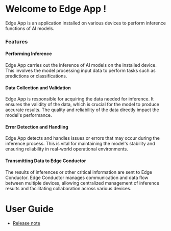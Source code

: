# Welcome to Edge App !
Edge App is an application installed on various devices to perform inference functions of AI models.

### Features

#### Performing Inference
Edge App carries out the inference of AI models on the installed device. This involves the model processing input data to perform tasks such as predictions or classifications.

#### Data Collection and Validation
Edge App is responsible for acquiring the data needed for inference. It ensures the validity of the data, which is crucial for the model to produce accurate results. The quality and reliability of the data directly impact the model's performance.

#### Error Detection and Handling
Edge App detects and handles issues or errors that may occur during the inference process. This is vital for maintaining the model's stability and ensuring reliability in real-world operational environments.

#### Transmitting Data to Edge Conductor
The results of inferences or other critical information are sent to Edge Conductor. Edge Conductor manages communication and data flow between multiple devices, allowing centralized management of inference results and facilitating collaboration across various devices.

# User Guide
- [Release note](https://mellerikat.com/user_guide/ai_operator_guide/edge_app/release)
